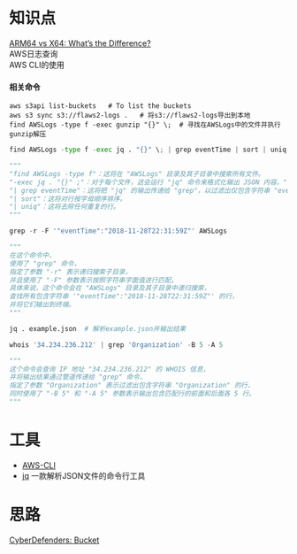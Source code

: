 # 知识点
[ARM64 vs X64: What’s the Difference?](https://www.partitionwizard.com/partitionmanager/arm64-vs-x64.html)<br />AWS日志查询<br />AWS CLI的使用
#### 相关命令
```shell
aws s3api list-buckets   # To list the buckets
aws s3 sync s3://flaws2-logs .   # 将s3://flaws2-logs导出到本地
find AWSLogs -type f -exec gunzip "{}" \;  # 寻找在AWSLogs中的文件并执行gunzip解压
```
```python
find AWSLogs -type f -exec jq . "{}" \; | grep eventTime | sort | uniq

"""
"find AWSLogs -type f"：这将在 "AWSLogs" 目录及其子目录中搜索所有文件。
"-exec jq . "{}" ;"：对于每个文件，这会运行 "jq" 命令来格式化输出 JSON 内容。"{}" 是一个占位符，将被替换为正在处理的文件名。反斜杠是为了将分号转义，使其作为参数传递给 "find"，而不是被 Shell 解释。
"| grep eventTime"：这将把 "jq" 的输出传递给 "grep"，以过滤出仅包含字符串 "eventTime" 的行。
"| sort"：这将对行按字母顺序排序。
"| uniq"：这将去除任何重复的行。
"""
```
```python
grep -r -F '"eventTime":"2018-11-28T22:31:59Z"' AWSLogs

"""
在这个命令中，
使用了 "grep" 命令，
指定了参数 "-r" 表示递归搜索子目录，
并且使用了 "-F" 参数表示按照字符串字面值进行匹配。
具体来说，这个命令会在 "AWSLogs" 目录及其子目录中递归搜索，
查找所有包含字符串 '"eventTime":"2018-11-28T22:31:59Z"' 的行，
并将它们输出到终端。
"""
```
```python
jq . example.json  # 解析example.json并输出结果
```
```python
whois '34.234.236.212' | grep 'Organization' -B 5 -A 5

"""
这个命令会查询 IP 地址 "34.234.236.212" 的 WHOIS 信息，
并将输出结果通过管道传递给 "grep" 命令，
指定了参数 "Organization" 表示过滤出包含字符串 "Organization" 的行，
同时使用了 "-B 5" 和 "-A 5" 参数表示输出包含匹配行的前面和后面各 5 行。
"""
```
# 工具

- [AWS-CLI](https://docs.aws.amazon.com/cli/latest/userguide/getting-started-install.html)
- [jq](https://stedolan.github.io/jq/download/)    一款解析JSON文件的命令行工具
# 思路
[CyberDefenders: Bucket](https://forensicskween.com/ctf/cyberdefenders/bucket/)


